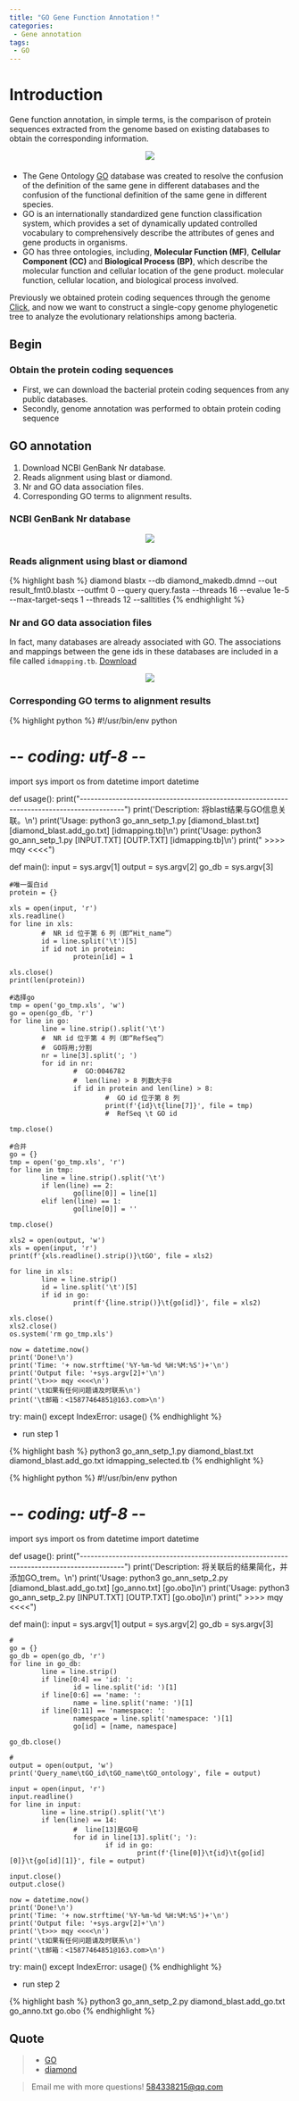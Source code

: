 ```yaml
---
title: "GO Gene Function Annotation！"
categories: 
 - Gene annotation
tags: 
 - GO
---
```


# Introduction

Gene function annotation, in simple terms, is the comparison of protein sequences extracted from the genome based on existing databases to obtain the corresponding information.

<div style="text-align: center; margin-bottom: 20px">
  <img src="https://mengqy2022.github.io/assets/images/2024-10-26-GO-1.png"/>
</div>

- The Gene Ontology [GO][go-doc] database was created to resolve the confusion of the definition of the same gene in different databases and the confusion of the functional definition of the same gene in different species.
- GO is an internationally standardized gene function classification system, which provides a set of dynamically updated controlled vocabulary to comprehensively describe the attributes of genes and gene products in organisms. 
- GO has three ontologies, including, **Molecular Function (MF)**, **Cellular Component (CC)** and **Biological Process (BP)**, which describe the molecular function and cellular location of the gene product. molecular function, cellular location, and biological process involved.

Previously we obtained protein coding sequences through the genome [Click][ga-doc], and now we want to construct a single-copy genome phylogenetic tree to analyze the evolutionary relationships among bacteria.

## Begin

### Obtain the protein coding sequences

- First, we can download the bacterial protein coding sequences from any public databases.
- Secondly, genome annotation was performed to obtain protein coding sequence

##  GO annotation

1. Download NCBI GenBank Nr database.
2. Reads alignment using blast or diamond.
3. Nr and GO data association files.
4. Corresponding GO terms to alignment results.

### NCBI GenBank Nr database

<div style="text-align: center;">
  <img src="https://mengqy2022.github.io/assets/images/2024-10-26-GO-2.png"/>
</div>

### Reads alignment using blast or diamond

{% highlight bash %}
diamond blastx --db diamond_makedb.dmnd --out result_fmt0.blastx --outfmt 0 --query query.fasta --threads 16 --evalue 1e-5 --max-target-seqs 1 --threads 12 --salltitles
{% endhighlight %}

### Nr and GO data association files

In fact, many databases are already associated with GO. The associations and mappings between the gene ids in these databases are included in a file called `idmapping.tb`. [Download][download-doc]

<div style="text-align: center;">
  <img src="https://mengqy2022.github.io/assets/images/2024-10-26-GO-3.png"/>
</div>

### Corresponding GO terms to alignment results

{% highlight python %}
#!/usr/bin/env python
# -*- coding: utf-8 -*-

import sys
import os
from datetime import datetime

def usage():
    print("------------------------------------------------------------------------------------------")
    print('Description: 将blast结果与GO信息关联。\n')
    print('Usage: python3 go_ann_setp_1.py [diamond_blast.txt] [diamond_blast.add_go.txt] [idmapping.tb]\n')
    print('Usage: python3 go_ann_setp_1.py [INPUT.TXT] [OUTP.TXT] [idmapping.tb]\n')
    print(" >>>> mqy <<<<")

def main():
    input = sys.argv[1]
    output = sys.argv[2]
    go_db = sys.argv[3]
    
    #唯一蛋白id
    protein = {}
    
    xls = open(input, 'r')
    xls.readline()
    for line in xls:
            #  NR id 位于第 6 列（即“Hit_name”）
            id = line.split('\t')[5]
            if id not in protein:
                    protein[id] = 1
    
    xls.close()
    print(len(protein))
    
    #选择go
    tmp = open('go_tmp.xls', 'w')
    go = open(go_db, 'r')
    for line in go:
            line = line.strip().split('\t')
            #  NR id 位于第 4 列（即“RefSeq”）
            #  GO将用;分割
            nr = line[3].split('; ')
            for id in nr:
                    #  GO:0046782
                    #  len(line) > 8 列数大于8
                    if id in protein and len(line) > 8:
                            #  GO id 位于第 8 列
                            print(f'{id}\t{line[7]}', file = tmp)
                            #  RefSeq \t GO id
    
    tmp.close()
    
    #合并
    go = {}
    tmp = open('go_tmp.xls', 'r')
    for line in tmp:
            line = line.strip().split('\t')
            if len(line) == 2:
                    go[line[0]] = line[1]
            elif len(line) == 1:
                    go[line[0]] = ''
    
    tmp.close()
    
    xls2 = open(output, 'w')
    xls = open(input, 'r')
    print(f'{xls.readline().strip()}\tGO', file = xls2)
    
    for line in xls:
            line = line.strip()
            id = line.split('\t')[5]
            if id in go:
                    print(f'{line.strip()}\t{go[id]}', file = xls2)
    
    xls.close()
    xls2.close()
    os.system('rm go_tmp.xls')

    now = datetime.now()
    print('Done!\n')
    print('Time: '+ now.strftime('%Y-%m-%d %H:%M:%S')+'\n')
    print('Output file: '+sys.argv[2]+'\n')
    print('\t>>> mqy <<<<\n')
    print('\t如果有任何问题请及时联系\n')
    print('\t邮箱：<15877464851@163.com>\n')

try:
    main()
except IndexError:
    usage()
{% endhighlight %}

- run step 1

{% highlight bash %}
python3 go_ann_setp_1.py diamond_blast.txt diamond_blast.add_go.txt idmapping_selected.tb
{% endhighlight %}

{% highlight python %}
#!/usr/bin/env python
# -*- coding: utf-8 -*-

import sys
import os
from datetime import datetime

def usage():
    print("------------------------------------------------------------------------------------------")
    print('Description: 将关联后的结果简化，并添加GO_trem。\n')
    print('Usage: python3 go_ann_setp_2.py [diamond_blast.add_go.txt] [go_anno.txt] [go.obo]\n')
    print('Usage: python3 go_ann_setp_2.py [INPUT.TXT] [OUTP.TXT] [go.obo]\n')
    print(" >>>> mqy <<<<")

def main():
    input = sys.argv[1]
    output = sys.argv[2]
    go_db = sys.argv[3]
    
    #
    go = {}
    go_db = open(go_db, 'r')
    for line in go_db:
            line = line.strip()
            if line[0:4] == 'id: ':
                    id = line.split('id: ')[1]
            if line[0:6] == 'name: ':
                    name = line.split('name: ')[1]
            if line[0:11] == 'namespace: ':
                    namespace = line.split('namespace: ')[1]
                    go[id] = [name, namespace]
    
    go_db.close()
    
    #
    output = open(output, 'w')
    print('Query_name\tGO_id\tGO_name\tGO_ontology', file = output)
    
    input = open(input, 'r')
    input.readline()
    for line in input:
            line = line.strip().split('\t')
            if len(line) == 14:
                    #  line[13]是GO号
                    for id in line[13].split('; '):
                            if id in go:
                                    print(f'{line[0]}\t{id}\t{go[id][0]}\t{go[id][1]}', file = output)
    
    input.close()
    output.close()

    now = datetime.now()
    print('Done!\n')
    print('Time: '+ now.strftime('%Y-%m-%d %H:%M:%S')+'\n')
    print('Output file: '+sys.argv[2]+'\n')
    print('\t>>> mqy <<<<\n')
    print('\t如果有任何问题请及时联系\n')
    print('\t邮箱：<15877464851@163.com>\n')

try:
    main()
except IndexError:
    usage()
{% endhighlight %}

- run step 2

{% highlight bash %}
python3 go_ann_setp_2.py diamond_blast.add_go.txt go_anno.txt go.obo
{% endhighlight %}

## Quote 

> - [GO][go-doc]
> - [diamond][diamond-doc]

> Email me with more questions!
> 584338215@qq.com

[go-doc]: https://geneontology.org/
[ga-doc]: https://mengqy2022.github.io/genomics/genome-annotation/
[download-doc]: https://ftp.uniprot.org/pub/databases/uniprot/knowledgebase/idmapping/
[diamond-doc]: https://github.com/bbuchfink/diamond

<script src="https://giscus.app/client.js"
        data-repo="mengqy2022/mengqy2022.github.io"
        data-repo-id="R_kgDONFQ-nw"
        data-category="Announcements"
        data-category-id="DIC_kwDONFQ-n84CjtiY"
        data-mapping="pathname"
        data-strict="0"
        data-reactions-enabled="1"
        data-emit-metadata="0"
        data-input-position="bottom"
        data-theme="dark_high_contrast"
        data-lang="zh-CN"
        crossorigin="anonymous"
        async>
</script>